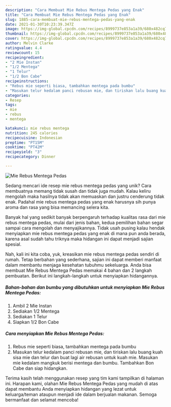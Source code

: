 ```yaml
---
description: "Cara Membuat Mie Rebus Mentega Pedas yang Enak"
title: "Cara Membuat Mie Rebus Mentega Pedas yang Enak"
slug: 1885-cara-membuat-mie-rebus-mentega-pedas-yang-enak
date: 2021-01-30T10:23:39.347Z
image: https://img-global.cpcdn.com/recipes/8999737e853a1a39/680x482cq70/mie-rebus-mentega-pedas-foto-resep-utama.jpg
thumbnail: https://img-global.cpcdn.com/recipes/8999737e853a1a39/680x482cq70/mie-rebus-mentega-pedas-foto-resep-utama.jpg
cover: https://img-global.cpcdn.com/recipes/8999737e853a1a39/680x482cq70/mie-rebus-mentega-pedas-foto-resep-utama.jpg
author: Melvin Clarke
ratingvalue: 4.4
reviewcount: 15
recipeingredient:
- "2 Mie Instan"
- "1/2 Mentega"
- "1 Telur"
- "1/2 Bon Cabe"
recipeinstructions:
- "Rebus mie seperti biasa, tambahkan mentega pada bumbu"
- "Masukan telur kedalam panci rebusan mie, dan tiriskan lalu buang kuah sisa mie dan telur dan buat lagi air rebusan untuk kuah mie. Masukan mie kedalam mangkuk berisi mentega dan bumbu. Tambahkan Bon Cabe dan siap hidangkan."
categories:
- Resep
tags:
- mie
- rebus
- mentega

katakunci: mie rebus mentega 
nutrition: 245 calories
recipecuisine: Indonesian
preptime: "PT15M"
cooktime: "PT42M"
recipeyield: "3"
recipecategory: Dinner

---
```



![Mie Rebus Mentega Pedas](https://img-global.cpcdn.com/recipes/8999737e853a1a39/680x482cq70/mie-rebus-mentega-pedas-foto-resep-utama.jpg)

Sedang mencari ide resep mie rebus mentega pedas yang unik? Cara membuatnya memang tidak susah dan tidak juga mudah. Kalau keliru mengolah maka hasilnya tidak akan memuaskan dan justru cenderung tidak enak. Padahal mie rebus mentega pedas yang enak harusnya sih punya aroma dan rasa yang bisa memancing selera kita.



Banyak hal yang sedikit banyak berpengaruh terhadap kualitas rasa dari mie rebus mentega pedas, mulai dari jenis bahan, kedua pemilihan bahan segar sampai cara mengolah dan menyajikannya. Tidak usah pusing kalau hendak menyiapkan mie rebus mentega pedas yang enak di mana pun anda berada, karena asal sudah tahu triknya maka hidangan ini dapat menjadi sajian spesial.


Nah, kali ini kita coba, yuk, kreasikan mie rebus mentega pedas sendiri di rumah. Tetap berbahan yang sederhana, sajian ini dapat memberi manfaat dalam membantu menjaga kesehatan tubuhmu sekeluarga. Anda bisa membuat Mie Rebus Mentega Pedas memakai 4 bahan dan 2 langkah pembuatan. Berikut ini langkah-langkah untuk menyiapkan hidangannya.

<!--inarticleads1-->

##### Bahan-bahan dan bumbu yang dibutuhkan untuk menyiapkan Mie Rebus Mentega Pedas:

1. Ambil 2 Mie Instan
1. Sediakan 1/2 Mentega
1. Sediakan 1 Telur
1. Siapkan 1/2 Bon Cabe




<!--inarticleads2-->

##### Cara menyiapkan Mie Rebus Mentega Pedas:

1. Rebus mie seperti biasa, tambahkan mentega pada bumbu
1. Masukan telur kedalam panci rebusan mie, dan tiriskan lalu buang kuah sisa mie dan telur dan buat lagi air rebusan untuk kuah mie. Masukan mie kedalam mangkuk berisi mentega dan bumbu. Tambahkan Bon Cabe dan siap hidangkan.




Terima kasih telah menggunakan resep yang tim kami tampilkan di halaman ini. Harapan kami, olahan Mie Rebus Mentega Pedas yang mudah di atas dapat membantu Anda menyiapkan hidangan yang lezat untuk keluarga/teman ataupun menjadi ide dalam berjualan makanan. Semoga bermanfaat dan selamat mencoba!

